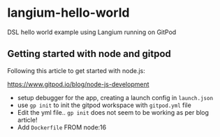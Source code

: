 # langium-hello-world
DSL hello world example using Langium running on GitPod

## Getting started with node and gitpod

Following this article to get started with node.js:

https://www.gitpod.io/blog/node-js-development

- setup debugger for the app, creating a launch config in `launch.json`
- use `gp init` to init the gitpod workspace with `gitpod.yml` file
- Edit the yml file.. `gp init` does not seem to be working as per blog article!
- Add `Dockerfile` FROM node:16
